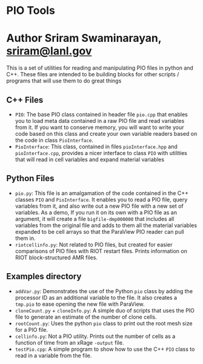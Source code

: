 # PIO Tools
# Author Sriram Swaminarayan, sriram@lanl.gov
This is a set of utilities for reading and manipulating PIO files
in python and C++.  These files are intended to be building blocks
for other scripts / programs that will use them to do great things

## C++ Files
* `PIO`: The base PIO class contained in header file `pio.cpp` that
	enables you to load meta data contained in a raw PIO file and read
	variables from it.  If you want to conserve memory, you will want
	to write your code based on this class and create your own
	variable readers based on the code in class `PioInterface`.
* `PioInterface`: This class, contained in files `pioInterface.hpp`
      and `pioInterface.cpp`, provides a nicer interface to class
      `PIO` with utilities that will read in cell variables and expand
      material variables
	  
## Python Files
* `pio.py`: This file is an amalgamation of the code contained in the
   C++ classes `PIO` and `PioInterface`.  It enables you to read a PIO
   file, query variables from it, and also write out a new PIO file
   with a new set of variables.  As a demo, If you run it on its own
   with a PIO file as an argument, it will create a file
   `bigfile-dmp000000` that includes all variables from the original
   file and adds to them all the material variables expanded to be
   cell arrays so that the ParaView PIO reader can pull them in.
* `riotcellinfo.py`: Not related to PIO files, but created for easier
  comparisons of PIO files with RIOT restart files.  Prints
  information on RIOT block-structured AMR files.

## Examples directory
* `addVar.py`: Demonstrates the use of the Python `pio` class by
  adding the processor ID as an additional variable to the file.  It
  also creates a `tmp.pio` to ease opening the new file with
  ParaView.
* `cloneCount.py` + `cloneInfo.py`: A simple duo of scripts that uses
  the PIO file to generate an estimate of the number of clone cells.
* `rootCount.py`: Uses the python `pio` class to print out the root
  mesh size for a PIO file.
* `cellinfo.py`: Not a PIO utility.  Prints out the number of cells as
  a function of time from an xRage `-output` file.
* `testPio.cpp`: A simple program to show how to use the C++ `PIO`
  class to read in a variable from the file.

